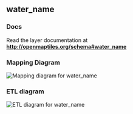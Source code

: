 ## water_name

### Docs
Read the layer documentation at **http://openmaptiles.org/schema#water_name**

### Mapping Diagram
![Mapping diagram for water_name](http://openmaptiles.org/media/mapping_water_name.png)

### ETL diagram
![ETL diagram for water_name](http://openmaptiles.org/media/etl_water_name.png)

